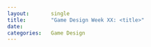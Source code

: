 ```yaml
---
layout:       single
title:        "Game Design Week XX: <title>"
date:         
categories:   Game Design
---
```

